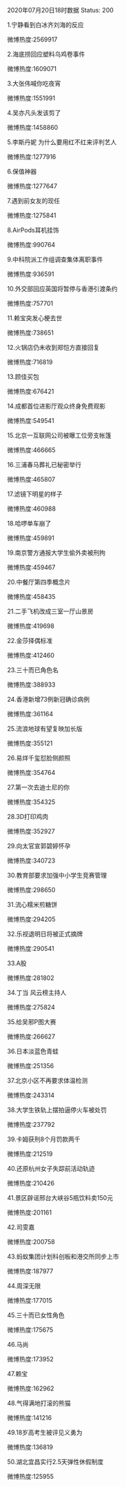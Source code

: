 2020年07月20日18时数据
Status: 200

1.宁静看到白冰齐刘海的反应

微博热度:2569917

2.海底捞回应塑料乌鸡卷事件

微博热度:1609071

3.大张伟喊你吃夜宵

微博热度:1551991

4.吴亦凡头发该剪了

微博热度:1458860

5.李斯丹妮 为什么要用红不红来评判艺人

微博热度:1277916

6.保值神器

微博热度:1277647

7.遇到前女友的现任

微博热度:1275841

8.AirPods耳机挂饰

微博热度:990764

9.中科院派工作组调查集体离职事件

微博热度:936591

10.外交部回应英国将暂停与香港引渡条约

微博热度:757701

11.赖宝突发心梗去世

微博热度:738651

12.火锅店仍未收到郑恺方直接回复

微博热度:716819

13.顾佳买包

微博热度:676421

14.成都首位进影厅观众终身免费观影

微博热度:549541

15.北京一互联网公司被曝工位旁支帐篷

微博热度:466665

16.三浦春马葬礼已秘密举行

微博热度:465807

17.滤镜下明星的样子

微博热度:460988

18.哈啰单车崩了

微博热度:459891

19.南京警方通报大学生偷外卖被刑拘

微博热度:459467

20.中餐厅第四季概念片

微博热度:458435

21.二手飞机改成三室一厅山景房

微博热度:419698

22.金莎择偶标准

微博热度:412460

23.三十而已角色名

微博热度:388933

24.香港新增73例新冠确诊病例

微博热度:361164

25.流浪地球有望复映加长版

微博热度:355121

26.易烊千玺怼脸侧颜照

微博热度:354764

27.第一次去迪士尼的你

微博热度:354325

28.3D打印鸡肉

微博热度:352927

29.向太官宣郭碧婷怀孕

微博热度:340723

30.教育部要求加强中小学生竞赛管理

微博热度:298650

31.流心糯米煎糖饼

微博热度:294205

32.乐视退明日将被正式摘牌

微博热度:290541

33.A股

微博热度:281802

34.丁当 风云榜主持人

微博热度:275824

35.给吴邪P图大赛

微博热度:266627

36.日本淡蓝色青蛙

微博热度:251356

37.北京小区不再要求体温检测

微博热度:243314

38.大学生铁轨上摆拍逼停火车被处罚

微博热度:237792

39.卡姆获刑8个月罚款两千

微博热度:212519

40.还原杭州女子失踪前活动轨迹

微博热度:210426

41.景区辟谣邢台大峡谷5瓶饮料卖150元

微博热度:201161

42.司雯嘉

微博热度:200758

43.蚂蚁集团计划科创板和港交所同步上市

微博热度:187977

44.周深无限

微博热度:177015

45.三十而已女性角色

微博热度:175675

46.马尚

微博热度:173952

47.赖宝

微博热度:162962

48.气得满地打滚的熊猫

微博热度:141216

49.18岁高考生被评见义勇为

微博热度:136819

50.湖北宜昌实行2.5天弹性休假制度

微博热度:125955

